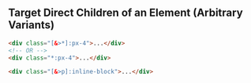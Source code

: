 ## Target Direct Children of an Element (Arbitrary Variants)

```html
<div class="[&>*]:px-4">...</div>
<!-- OR -->
<div class="*:px-4">...</div>

<div class="[&>p]:inline-block">...</div>
```